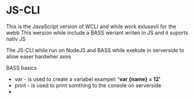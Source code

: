# JS-CLI

This is the JavaScript version of WCLI and while work exlusevli for the webb
This wersion while include a BASS weriant writen in JS and it suports nativ JS 

The JS-CLI while run on NodeJS and BASS while exekute in serverside to allow easer hardwher axes


BASS basics
* var - is used to create a variabel exampel: **'var {name} = 12'**
* print - is used to print somthing to the console on serverside
* 